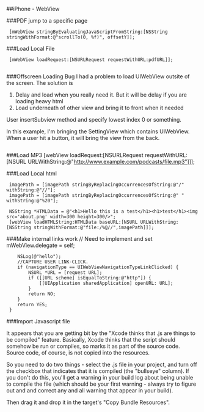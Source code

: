 
##iPhone - WebView


###PDF jump to a specific page
```macos
 [mWebView stringByEvaluatingJavaScriptFromString:[NSString stringWithFormat:@"scrollTo(0, %f)", offsetY]];
 ```
###Load Local File
```macos
 [mWebView loadRequest:[NSURLRequest requestWithURL:pdfURL]];
 ```
```macos
 ```
###Offscreen Loading Bug
I had a problem to load UIWebView outsite of the screen. The solution is 

1. Delay and load when you really need it. But it will be delay if you are loading heavy html
2. Load underneath of other view and bring it to front when it needed

User insertSubview method and specify lowest index 0 or something.

In this example, I'm bringing the SettingView which contains UIWebView. When a user hit a button, it will bring the view from the back. 
```macos
 ```
###Load MP3
  [webView loadRequest:[NSURLRequest requestWithURL:[NSURL URLWithString:@"http://www.example.com/podcasts/file.mp3"]]];

###Load Local html
```macos
 imagePath = [imagePath stringByReplacingOccurrencesOfString:@"/" withString:@"//"];
 imagePath = [imagePath stringByReplacingOccurrencesOfString:@" " withString:@"%20"];
 
 NSString *HTMLData = @"<h1>Hello this is a test</h1><h1>test</h1><img src='about.png' width=300 height=300/>";
 [webView loadHTMLString:HTMLData baseURL:[NSURL URLWithString: [NSString stringWithFormat:@"file:/%@//",imagePath]]];
 ```

###Make internal links work
// Need to implement <UIWebViewDelegate> and set mWebView.delegate = self;
```macos
 	NSLog(@"hello");
 	//CAPTURE USER LINK-CLICK.
 	if (navigationType == UIWebViewNavigationTypeLinkClicked) {
 		NSURL *URL = [request URL];	
 		if ([[URL scheme] isEqualToString:@"http"]) {
 			[[UIApplication sharedApplication] openURL: URL];
 		}	 
 		return NO;
 	}	
 	return YES;   
 }
 ```

###Import Javascript file

It appears that you are getting bit by the "Xcode thinks that .js are things to be compiled" feature. Basically, Xcode thinks that the script should somehow be run or compiles, so marks it as part of the source code. Source code, of course, is not copied into the resources.

So you need to do two things - select the .js file in your project, and turn off the checkbox that indicates that it is compiled (the "bullseye" column). If you don't do this, you'll get a warning in your build log about being unable to compile the file (which should be your first warning - always try to figure out and and correct any and all warning that appear in your build).

Then drag it and drop it in the target's "Copy Bundle Resources".




